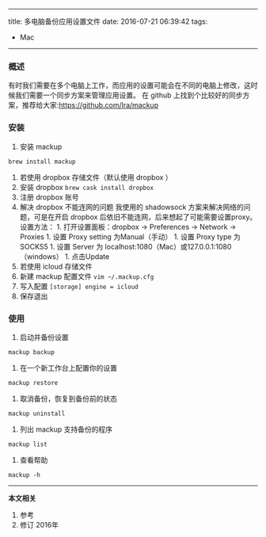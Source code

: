 ----
title: 多电脑备份应用设置文件
date: 2016-07-21 06:39:42
tags:
- Mac
----
### 概述
有时我们需要在多个电脑上工作，而应用的设置可能会在不同的电脑上修改，这时候我们需要一个同步方案来管理应用设置。
在 github 上找到个比较好的同步方案，推荐给大家:<https://github.com/lra/mackup>

### 安装
1. 安装 mackup
  ```
  brew install mackup
  ```
1. 若使用 dropbox 存储文件（默认使用 dropbox ）
  1. 安装 dropbox
    ```
    brew cask install dropbox
    ```
  1. 注册 dropbox 账号
  1. 解决 dropbox 不能连网的问题
    我使用的 shadowsock 方案来解决网络的问题，可是在开启 dropbox 后依旧不能连网，后来想起了可能需要设置proxy。
    设置方法：
    1. 打开设置面板：dropbox -> Preferences -> Network -> Proxies
    1. 设置 Proxy setting 为Manual（手动）
    1. 设置 Proxy type 为 SOCKS5
    1. 设置 Server 为 localhost:1080（Mac）或127.0.0.1:1080（windows）
    1. 点击Update
1. 若使用 icloud 存储文件
  1. 新建 mackup 配置文件
    ```
    vim ~/.mackup.cfg
    ```
  1. 写入配置
    ```
    [storage]
    engine = icloud
    ```
  1. 保存退出
### 使用
1. 启动并备份设置
  ```
  mackup backup
  ```
1. 在一个新工作台上配置你的设置
  ```
  mackup restore
  ```
1. 取消备份，恢复到备份前的状态
  ```
  mackup uninstall
  ```
1. 列出 mackup 支持备份的程序
  ```
  mackup list
  ```
1. 查看帮助
  ```
  mackup -h
  ```


***
**本文相关**
1. 参考
1. 修订
2016年
